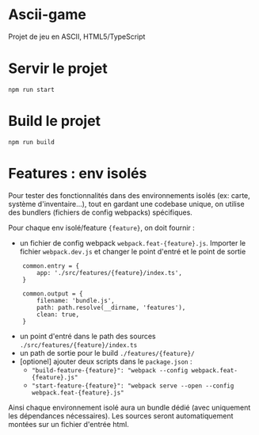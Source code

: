 # Ascii-game

Projet de jeu en ASCII, HTML5/TypeScript

# Servir le projet

`npm run start`

# Build le projet

`npm run build`

# Features : env isolés

Pour tester des fonctionnalités dans des environnements isolés (ex: carte, système d'inventaire...), tout en gardant une codebase unique, on utilise
des bundlers (fichiers de config webpacks) spécifiques. 

Pour chaque env isolé/feature `{feature}`, on doit fournir :

- un fichier de config webpack `webpack.feat-{feature}.js`. Importer le fichier `webpack.dev.js` et changer le point d'entré et le point de sortie
```
    common.entry = {
        app: './src/features/{feature}/index.ts',
    }

    common.output = {
        filename: 'bundle.js',
        path: path.resolve(__dirname, 'features'),
        clean: true,
    }
```
- un point d'entré dans le path des sources `./src/features/{feature}/index.ts`
- un path de sortie pour le build `./features/{feature}/`
- [optionel] ajouter deux scripts dans le `package.json` : 
    - `"build-feature-{feature}": "webpack --config webpack.feat-{feature}.js"`
    - `"start-feature-{feature}": "webpack serve --open --config webpack.feat-{feature}.js"`

Ainsi chaque environnement isolé aura un bundle dédié (avec uniquement les dépendances nécessaires). Les sources seront automatiquement montées sur un fichier d'entrée html.